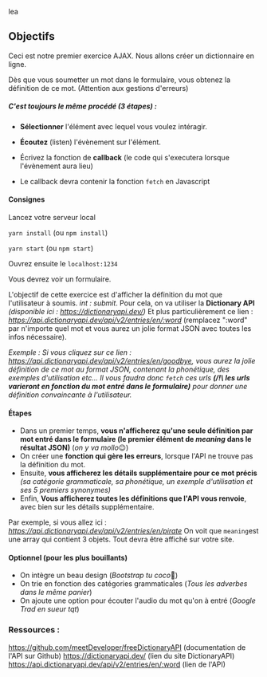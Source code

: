 lea
## Objectifs

Ceci est notre premier exercice AJAX. Nous allons créer un dictionnaire en ligne.

Dès que vous soumetter un mot dans le formulaire, vous obtenez la définition de ce mot. (Attention aux gestions d'erreurs)

  

##### C'est toujours le même procédé **(3 étapes)** :

-  **Sélectionner** l'élément avec lequel vous voulez intéragir.

-  **Écoutez** (listen) l'évènement sur l'élément.

- Écrivez la fonction de **callback** (le code qui s'executera lorsque l'évènement aura lieu)

- Le callback devra contenir la fonction ``fetch`` en Javascript

  

#### Consignes

  

Lancez votre serveur local

``yarn install`` (ou ``npm install``)

``yarn start`` (ou ``npm start``)

Ouvrez ensuite le `localhost:1234`

  

Vous devrez voir un formulaire.

  

L'objectif de cette exercice est d'afficher la définition du mot que l'utilisateur à soumis. *int : submit*.
Pour cela, on va utiliser la **Dictionary API** *(disponible ici : https://dictionaryapi.dev/)*
Et plus particulièrement ce lien : *https://api.dictionaryapi.dev/api/v2/entries/en/:word* (remplacez ":word" par n'importe quel mot et vous aurez un jolie format JSON avec toutes les infos nécessaire).

*Exemple : Si vous cliquez sur ce lien : https://api.dictionaryapi.dev/api/v2/entries/en/goodbye, vous aurez la jolie définition de ce mot au format JSON, contenant la phonétique, des exemples d'utilisation etc... Il vous faudra donc ``fetch`` ces urls **(/!\ les urls varieront en fonction du mot entré dans le formulaire)** pour donner une définition convaincante à l'utilisateur.*

#### Étapes
- Dans un premier temps, **vous n'afficherez qu'une seule définition par mot entré dans le formulaire (le premier élément de *meaning* dans le résultat JSON)** (*on y va mollo*😉)
- On créer une **fonction qui gère les erreurs**, lorsque l'API ne trouve pas la définition du mot.
- Ensuite, **vous afficherez les détails supplémentaire pour ce mot précis** *(sa catégorie grammaticale, sa phonétique, un exemple d'utilisation et ses 5 premiers synonymes)*
- Enfin, **Vous afficherez toutes les définitions que l'API vous renvoie**, avec bien sur les détails supplémentaire.

Par exemple, si vous allez ici : *https://api.dictionaryapi.dev/api/v2/entries/en/pirate* On voit que ``meaning``est une array qui contient 3 objets. Tout devra être affiché sur votre site.

#### Optionnel (pour les plus bouillants)
- On intègre un beau design (*Bootstrap tu coco*🤔)
- On trie en fonction des catégories grammaticales (*Tous les adverbes dans le même panier*)
- On ajoute une option pour écouter l'audio du mot qu'on à entré (*Google Trad en sueur tqt*)

### Ressources :
https://github.com/meetDeveloper/freeDictionaryAPI (documentation de l'API sur Github)
https://dictionaryapi.dev/ (lien du site DictionaryAPI)
https://api.dictionaryapi.dev/api/v2/entries/en/:word (lien de l'API)